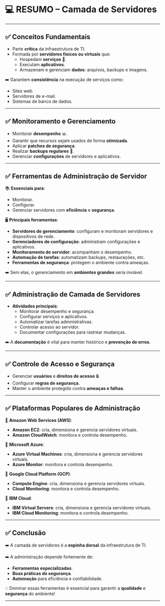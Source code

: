 # &#x1F4BB; RESUMO – Camada de Servidores

---

## ✅ Conceitos Fundamentais

- Parte **crítica** da infraestrutura de TI.
- Formada por **servidores físicos ou virtuais** que:
  - Hospedam **serviços** &#x1F680;.
  - Executam **aplicativos**.
  - Armazenam e gerenciam **dados**: arquivos, backups e imagens.

➡️ Garantem **consistência** na execução de serviços como:
- Sites web.
- Servidores de e-mail.
- Sistemas de banco de dados.

---

## ✅ Monitoramento e Gerenciamento

- Monitorar **desempenho** &#x1F4CA;.
- Garantir que recursos sejam usados de forma **otimizada**.
- Aplicar **patches de segurança**.
- Realizar **backups regulares** &#x1F4BE;.
- Gerenciar **configurações** de servidores e aplicativos.

---

## ✅ Ferramentas de Administração de Servidor

&#x1F4DA; **Essenciais para**:
- Monitorar.
- Configurar.
- Gerenciar servidores com **eficiência** e **segurança**.

&#x1F5A5;&#xFE0F; **Principais ferramentas**:
- **Servidores de gerenciamento**: configuram e monitoram servidores e dispositivos de rede.
- **Gerenciadores de configuração**: administram configurações e aplicativos.
- **Monitoramento de servidor**: acompanham o desempenho.
- **Automação de tarefas**: automatizam backups, restaurações, etc.
- **Ferramentas de segurança**: protegem o ambiente contra ameaças.

➡️ Sem elas, o gerenciamento em **ambientes grandes** seria inviável.

---

## ✅ Administração de Camada de Servidores

- **Atividades principais**:
  - Monitorar desempenho e segurança.
  - Configurar serviços e aplicativos.
  - Automatizar tarefas administrativas.
  - Controlar acesso ao servidor.
  - Documentar configurações para rastrear mudanças.

➡️ A **documentação** é vital para manter histórico e **prevenção de erros**.

---

## ✅ Controle de Acesso e Segurança

- Gerenciar **usuários** e **direitos de acesso** &#x1F512;.
- Configurar **regras de segurança**.
- Manter o ambiente protegido contra **ameaças e falhas**.

---

## ✅ Plataformas Populares de Administração

&#x1F680; **Amazon Web Services (AWS)**:
- **Amazon EC2**: cria, dimensiona e gerencia servidores virtuais.
- **Amazon CloudWatch**: monitora e controla desempenho.

&#x1F680; **Microsoft Azure**:
- **Azure Virtual Machines**: cria, dimensiona e gerencia servidores virtuais.
- **Azure Monitor**: monitora e controla desempenho.

&#x1F680; **Google Cloud Platform (GCP)**:
- **Compute Engine**: cria, dimensiona e gerencia servidores virtuais.
- **Cloud Monitoring**: monitora e controla desempenho.

&#x1F680; **IBM Cloud**:
- **IBM Virtual Servers**: cria, dimensiona e gerencia servidores virtuais.
- **IBM Cloud Monitoring**: monitora e controla desempenho.

---

## ✅ Conclusão

➡️ A camada de servidores é a **espinha dorsal** da infraestrutura de TI.

➡️ A administração depende fortemente de:
- **Ferramentas especializadas**.
- **Boas práticas de segurança**.
- **Automação** para eficiência e confiabilidade.

&#x1F4A1; Dominar essas ferramentas é essencial para garantir a **qualidade** e **segurança** do ambiente!

---
